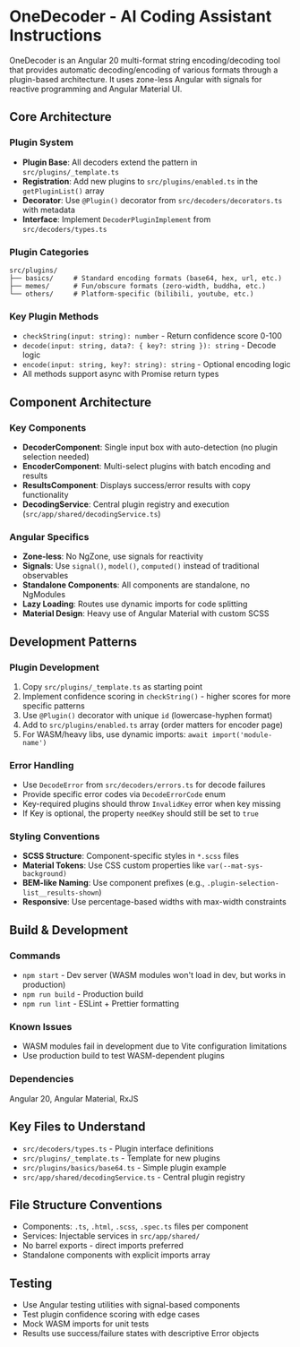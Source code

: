 # OneDecoder - AI Coding Assistant Instructions

OneDecoder is an Angular 20 multi-format string encoding/decoding tool that provides automatic decoding/encoding of various formats through a plugin-based architecture. It uses zone-less Angular with signals for reactive programming and Angular Material UI.

## Core Architecture

### Plugin System

- **Plugin Base**: All decoders extend the pattern in `src/plugins/_template.ts`
- **Registration**: Add new plugins to `src/plugins/enabled.ts` in the `getPluginList()` array
- **Decorator**: Use `@Plugin()` decorator from `src/decoders/decorators.ts` with metadata
- **Interface**: Implement `DecoderPluginImplement` from `src/decoders/types.ts`

### Plugin Categories

```
src/plugins/
├── basics/     # Standard encoding formats (base64, hex, url, etc.)
├── memes/      # Fun/obscure formats (zero-width, buddha, etc.)
└── others/     # Platform-specific (bilibili, youtube, etc.)
```

### Key Plugin Methods

- `checkString(input: string): number` - Return confidence score 0-100
- `decode(input: string, data?: { key?: string }): string` - Decode logic
- `encode(input: string, key?: string): string` - Optional encoding logic
- All methods support async with Promise return types

## Component Architecture

### Key Components

- **DecoderComponent**: Single input box with auto-detection (no plugin selection needed)
- **EncoderComponent**: Multi-select plugins with batch encoding and results
- **ResultsComponent**: Displays success/error results with copy functionality
- **DecodingService**: Central plugin registry and execution (`src/app/shared/decodingService.ts`)

### Angular Specifics

- **Zone-less**: No NgZone, use signals for reactivity
- **Signals**: Use `signal()`, `model()`, `computed()` instead of traditional observables
- **Standalone Components**: All components are standalone, no NgModules
- **Lazy Loading**: Routes use dynamic imports for code splitting
- **Material Design**: Heavy use of Angular Material with custom SCSS

## Development Patterns

### Plugin Development

1. Copy `src/plugins/_template.ts` as starting point
2. Implement confidence scoring in `checkString()` - higher scores for more specific patterns
3. Use `@Plugin()` decorator with unique `id` (lowercase-hyphen format)
4. Add to `src/plugins/enabled.ts` array (order matters for encoder page)
5. For WASM/heavy libs, use dynamic imports: `await import('module-name')`

### Error Handling

- Use `DecodeError` from `src/decoders/errors.ts` for decode failures
- Provide specific error codes via `DecodeErrorCode` enum
- Key-required plugins should throw `InvalidKey` error when key missing
- If Key is optional, the property `needKey` should still be set to `true`

### Styling Conventions

- **SCSS Structure**: Component-specific styles in `*.scss` files
- **Material Tokens**: Use CSS custom properties like `var(--mat-sys-background)`
- **BEM-like Naming**: Use component prefixes (e.g., `.plugin-selection-list__results-shown`)
- **Responsive**: Use percentage-based widths with max-width constraints

## Build & Development

### Commands

- `npm start` - Dev server (WASM modules won't load in dev, but works in production)
- `npm run build` - Production build
- `npm run lint` - ESLint + Prettier formatting

### Known Issues

- WASM modules fail in development due to Vite configuration limitations
- Use production build to test WASM-dependent plugins

### Dependencies

Angular 20, Angular Material, RxJS

## Key Files to Understand

- `src/decoders/types.ts` - Plugin interface definitions
- `src/plugins/_template.ts` - Template for new plugins
- `src/plugins/basics/base64.ts` - Simple plugin example
- `src/app/shared/decodingService.ts` - Central plugin registry

## File Structure Conventions

- Components: `.ts`, `.html`, `.scss`, `.spec.ts` files per component
- Services: Injectable services in `src/app/shared/`
- No barrel exports - direct imports preferred
- Standalone components with explicit imports array

## Testing

- Use Angular testing utilities with signal-based components
- Test plugin confidence scoring with edge cases
- Mock WASM imports for unit tests
- Results use success/failure states with descriptive Error objects
